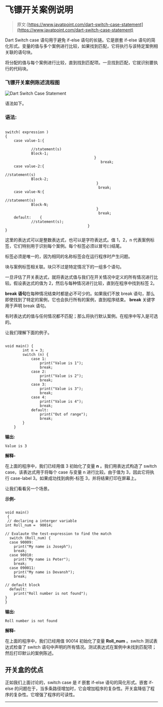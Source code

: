 # 飞镖开关案例说明

> 原文:[https://www.javatpoint.com/dart-switch-case-statement](https://www.javatpoint.com/dart-switch-case-statement)

Dart Switch case 语句用于避免 if-else 语句的长链。它是嵌套 if-else 语句的简化形式。变量的值与多个案例进行比较，如果找到匹配，它将执行与该特定案例相关联的语句块。

将分配的值与每个案例进行比较，直到找到匹配项。一旦找到匹配，它就识别要执行的代码块。

### 飞镖开关案例陈述流程图

![Dart Switch Case Statement](../Images/6dcc78f9afa6d964a6fe3ef3cb8629ef.png)

语法如下。

### 语法:

```

switch( expression )
{
	case value-1:{

			//statement(s)
			Block-1;
                                         }
                                            break;
	case value-2:{           
                                                          //statement(s)
			Block-2;
                                          }
                                           break;
	case value-N:{           
                                                          //statement(s)
			Block-N;
                                          }
                                           break;
	default:    {
			//statement(s);
                                      }
}

```

这里的表达式可以是整数表达式，也可以是字符表达式。值 1，2，n 代表案例标签，它们特别用于识别每个案例。每个标签必须以冒号(:)结尾。

标签必须是唯一的，因为相同的名称标签会在运行程序时产生问题。

块与案例标签相关联。块只不过是特定情况下的一组多个语句。

一旦评估了开关表达式，就将表达式值与我们在开关情况中定义的所有情况进行比较。假设表达式的值为 2，然后与每种情况进行比较，直到在程序中找到标签 2。

**break 语句**在每种情况结束时都是必不可少的。如果我们不放 break 语句，那么即使找到了特定的案例，它也会执行所有的案例，直到程序结束。 **break** 关键字用于声明 break 语句。

有时表达式的值与任何情况都不匹配；那么将执行默认案例。在程序中写入是可选的。

让我们理解下面的例子。

```

void main() {
        int n = 3;
        switch (n) {
            case 1:
                print("Value is 1");
                break;
            case 2:
                print("Value is 2");
                break;
            case 3:
                print("Value is 3");
                break;
            case 4:
                print("Value is 4");
                break;
            default:
                print("Out of range");
                break;
        }
    }

```

**输出:**

```
Value is 3

```

**解释-**

在上面的程序中，我们已经用值 3 初始化了变量 **n** 。我们用表达式构造了 switch case，该表达式用于将每个 case 与变量 n 进行比较。由于值为 3，因此它将执行 case-label 3。如果成功找到病例-标签 3，并将结果打印在屏幕上。

让我们看看另一个场景。

**示例-**

```

void main()
 {
 // declaring a interger variable 
int Roll_num =  90014;

// Evalaute the test-expression to find the match
  switch (Roll_num) {
  case 90009:
    print("My name is Joseph");
    break;
  case 90010:
    print("My name is Peter");
    break;
  case 090011:
    print("My name is Devansh");
    break;

// default block
  default:
    print("Roll number is not found");
}
} 

```

**输出:**

```
Roll number is not found

```

**解释-**

在上面的程序中，我们已经用值 90014 初始化了变量 **Roll_num** 。switch 测试表达式检查了 switch 语句中声明的所有情况。测试表达式在案例中未找到匹配项；然后打印默认的案例陈述。

## 开关盒的优点

正如我们上面讨论的，switch case 是 if 嵌套 if-else 语句的简化形式。嵌套 if-else 的问题在于，当多条路径增加时，它会增加程序的复杂性。开关盒降低了程序的复杂性。它增强了程序的可读性。

* * *